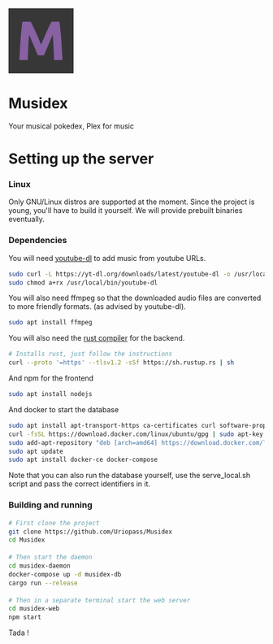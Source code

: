 <img alt="Musidex logo, a capital letter M" height="128" src="musidex-web/public/musidex_logo.png" width="128"/>

# Musidex
Your musical pokedex, Plex for music

# Setting up the server

### Linux

Only GNU/Linux distros are supported at the moment.
Since the project is young, you'll have to build it yourself.
We will provide prebuilt binaries eventually.

### Dependencies

You will need [youtube-dl](http://ytdl-org.github.io/youtube-dl/download.html) to add music from youtube URLs.

```bash
sudo curl -L https://yt-dl.org/downloads/latest/youtube-dl -o /usr/local/bin/youtube-dl
sudo chmod a+rx /usr/local/bin/youtube-dl
```

You will also need ffmpeg so that the downloaded audio files are converted to more friendly formats. (as advised by youtube-dl).

```bash
sudo apt install ffmpeg
```

You will also need the [rust compiler](https://www.rust-lang.org/tools/install) for the backend.

```bash
# Installs rust, just follow the instructions
curl --proto '=https' --tlsv1.2 -sSf https://sh.rustup.rs | sh
```

And npm for the frontend

```bash
sudo apt install nodejs
```

And docker to start the database

```bash
sudo apt install apt-transport-https ca-certificates curl software-properties-common
curl -fsSL https://download.docker.com/linux/ubuntu/gpg | sudo apt-key add -
sudo add-apt-repository "deb [arch=amd64] https://download.docker.com/linux/ubuntu focal stable"
sudo apt update
sudo apt install docker-ce docker-compose
```

Note that you can also run the database yourself, use the serve_local.sh script and pass the correct identifiers in it.

### Building and running

```bash
# First clone the project
git clone https://github.com/Uriopass/Musidex
cd Musidex

# Then start the daemon
cd musidex-daemon
docker-compose up -d musidex-db
cargo run --release

# Then in a separate terminal start the web server
cd musidex-web
npm start
```

Tada !
